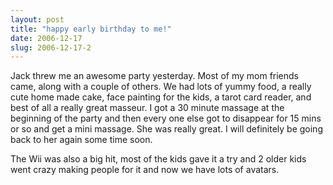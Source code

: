 ```yaml
---
layout: post
title: "happy early birthday to me!"
date: 2006-12-17
slug: 2006-12-17-2
---
```


Jack threw me an awesome party yesterday.  Most of my mom friends came, along with a couple of others.  We had lots of yummy food, a really cute home made cake, face painting for the kids, a tarot card reader, and best of all a really great masseur.  I got a 30 minute massage at the beginning of the party and then every one else got to disappear for 15 mins or so and get a mini massage.  She was really great.  I will definitely be going back to her again some time soon.  

The Wii was also a big hit, most of the kids gave it a try and 2 older kids went crazy making people for it and now we have lots of avatars. 
